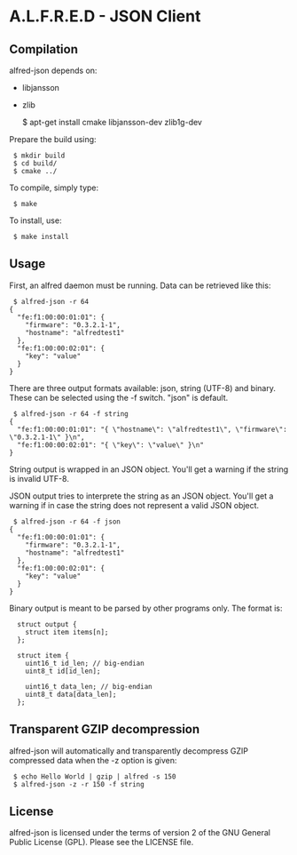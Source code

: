 A.L.F.R.E.D - JSON Client
=========================

Compilation
-----------

alfred-json depends on:
 * libjansson
 * zlib

     $ apt-get install cmake libjansson-dev zlib1g-dev

Prepare the build using:

     $ mkdir build
     $ cd build/
     $ cmake ../

To compile, simply type:

     $ make

To install, use:

     $ make install

Usage
-----

First, an alfred daemon must be running. Data can be retrieved like this:

     $ alfred-json -r 64
    {
      "fe:f1:00:00:01:01": {
        "firmware": "0.3.2.1-1",
        "hostname": "alfredtest1"
      },
      "fe:f1:00:00:02:01": {
        "key": "value"
      }
    }

There are three output formats available: json, string (UTF-8) and binary. These can
be selected using the -f switch. "json" is default.

     $ alfred-json -r 64 -f string
    {
      "fe:f1:00:00:01:01": "{ \"hostname\": \"alfredtest1\", \"firmware\": \"0.3.2.1-1\" }\n",
      "fe:f1:00:00:02:01": "{ \"key\": \"value\" }\n"
    }

String output is wrapped in an JSON object. You'll get a warning if the string is 
invalid UTF-8.

JSON output tries to interprete the string as an JSON object. You'll get a warning
if in case the string does not represent a valid JSON object.

     $ alfred-json -r 64 -f json
    {
      "fe:f1:00:00:01:01": {
        "firmware": "0.3.2.1-1",
        "hostname": "alfredtest1"
      },
      "fe:f1:00:00:02:01": {
        "key": "value"
      }
    }

Binary output is meant to be parsed by other programs only. The format is:

      struct output {
        struct item items[n];
      };

      struct item {
        uint16_t id_len; // big-endian
        uint8_t id[id_len];

        uint16_t data_len; // big-endian
        uint8_t data[data_len];
      };

Transparent GZIP decompression
------------------------------

alfred-json will automatically and transparently decompress GZIP compressed
data when the -z option is given:

     $ echo Hello World | gzip | alfred -s 150
     $ alfred-json -z -r 150 -f string

License
-------

alfred-json is licensed under the terms of version 2 of the GNU General
Public License (GPL). Please see the LICENSE file.
